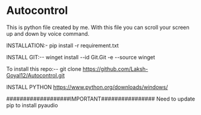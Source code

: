 # Autocontrol
This is python file created by me. With this file you can scroll your screen up and down by voice command.

INSTALLATION:-
pip install -r requirement.txt

INSTALL GIT:--
winget install --id Git.Git -e --source winget

To install this repo:--
git clone https://github.com/Laksh-Goyal12/Autocontrol.git

INSTALL PYTHON
https://www.python.org/downloads/windows/

###################IMPORTANT################
Need to update pip to install pyaudio

